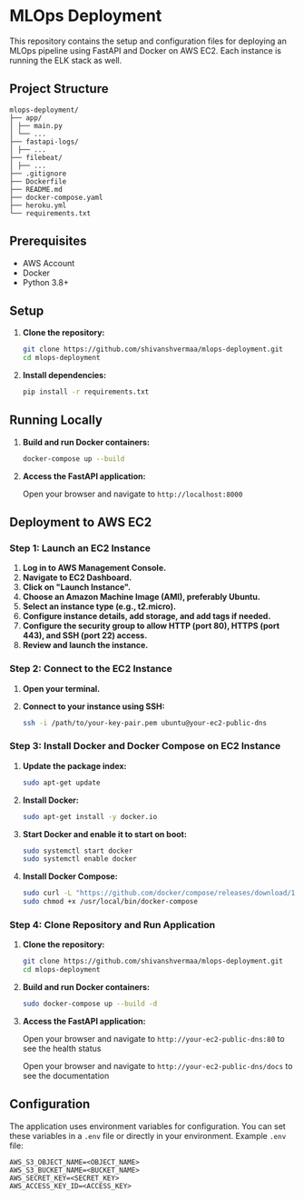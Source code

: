 # MLOps Deployment

This repository contains the setup and configuration files for deploying an MLOps pipeline using FastAPI and Docker on AWS EC2.
Each instance is running the ELK stack as well.

## Project Structure

```
mlops-deployment/
├── app/
│ ├── main.py
│ └── ...
├── fastapi-logs/
│ ├── ...
├── filebeat/
│ ├── ...
├── .gitignore
├── Dockerfile
├── README.md
├── docker-compose.yaml
├── heroku.yml
└── requirements.txt
```

## Prerequisites

- AWS Account
- Docker
- Python 3.8+

## Setup

1. **Clone the repository:**

    ```bash
    git clone https://github.com/shivanshvermaa/mlops-deployment.git
    cd mlops-deployment
    ```

2. **Install dependencies:**

    ```bash
    pip install -r requirements.txt
    ```

## Running Locally

1. **Build and run Docker containers:**

    ```bash
    docker-compose up --build
    ```

2. **Access the FastAPI application:**

    Open your browser and navigate to `http://localhost:8000`

## Deployment to AWS EC2

### Step 1: Launch an EC2 Instance

1. **Log in to AWS Management Console.**
2. **Navigate to EC2 Dashboard.**
3. **Click on "Launch Instance".**
4. **Choose an Amazon Machine Image (AMI), preferably Ubuntu.**
5. **Select an instance type (e.g., t2.micro).**
6. **Configure instance details, add storage, and add tags if needed.**
7. **Configure the security group to allow HTTP (port 80), HTTPS (port 443), and SSH (port 22) access.**
8. **Review and launch the instance.**

### Step 2: Connect to the EC2 Instance

1. **Open your terminal.**
2. **Connect to your instance using SSH:**

    ```bash
    ssh -i /path/to/your-key-pair.pem ubuntu@your-ec2-public-dns
    ```

### Step 3: Install Docker and Docker Compose on EC2 Instance

1. **Update the package index:**

    ```bash
    sudo apt-get update
    ```

2. **Install Docker:**

    ```bash
    sudo apt-get install -y docker.io
    ```

3. **Start Docker and enable it to start on boot:**

    ```bash
    sudo systemctl start docker
    sudo systemctl enable docker
    ```

4. **Install Docker Compose:**

    ```bash
    sudo curl -L "https://github.com/docker/compose/releases/download/1.29.2/docker-compose-$(uname -s)-$(uname -m)" -o /usr/local/bin/docker-compose
    sudo chmod +x /usr/local/bin/docker-compose
    ```

### Step 4: Clone Repository and Run Application

1. **Clone the repository:**

    ```bash
    git clone https://github.com/shivanshvermaa/mlops-deployment.git
    cd mlops-deployment
    ```

2. **Build and run Docker containers:**

    ```bash
    sudo docker-compose up --build -d
    ```

3. **Access the FastAPI application:**

    Open your browser and navigate to `http://your-ec2-public-dns:80` to see the health status
   
    Open your browser and navigate to `http://your-ec2-public-dns/docs` to see the documentation

## Configuration

The application uses environment variables for configuration. You can set these variables in a `.env` file or directly in your environment. Example `.env` file:

```
AWS_S3_OBJECT_NAME=<OBJECT_NAME>
AWS_S3_BUCKET_NAME=<BUCKET_NAME>
AWS_SECRET_KEY=<SECRET_KEY>
AWS_ACCESS_KEY_ID=<ACCESS_KEY>
```
